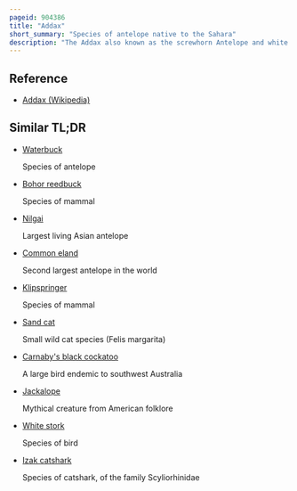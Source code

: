 ```yaml
---
pageid: 904386
title: "Addax"
short_summary: "Species of antelope native to the Sahara"
description: "The Addax also known as the screwhorn Antelope and white Antelope is an antelope Native to the Sahara Desert. The only Member of the Genus addax it was first scientifically described in 1816 by Henri de blainville. As suggested by its alternative Name, the pale Antelope has long, twisted Horns – typically 55 to 80 Cm in Females and 70 to 85 Cm in Males. Males stand from 105 to 115 Cm at the Shoulder, with Females at 95 to 110 Cm. They are sexually dimorphic because the Females are smaller than the Males. The Colour of the Coat depends on the Season – in the Winter, it is greyish-brown with white Hindquarters and Legs, and long, brown Hair on the Head, Neck, and Shoulders ; in the Summer, the Coat turns almost completely white or sandy Blonde."
---
```


## Reference

- [Addax (Wikipedia)](https://en.wikipedia.org/?curid=904386)

## Similar TL;DR

- [Waterbuck](/tldr/en/waterbuck)

  Species of antelope

- [Bohor reedbuck](/tldr/en/bohor-reedbuck)

  Species of mammal

- [Nilgai](/tldr/en/nilgai)

  Largest living Asian antelope

- [Common eland](/tldr/en/common-eland)

  Second largest antelope in the world

- [Klipspringer](/tldr/en/klipspringer)

  Species of mammal

- [Sand cat](/tldr/en/sand-cat)

  Small wild cat species (Felis margarita)

- [Carnaby's black cockatoo](/tldr/en/carnabys-black-cockatoo)

  A large bird endemic to southwest Australia

- [Jackalope](/tldr/en/jackalope)

  Mythical creature from American folklore

- [White stork](/tldr/en/white-stork)

  Species of bird

- [Izak catshark](/tldr/en/izak-catshark)

  Species of catshark, of the family Scyliorhinidae
